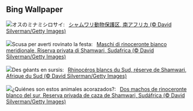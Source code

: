 ## Bing Wallpaper
![](https://www.bing.com/th?id=OHR.ShamwariRhino_JA-JP0625327477_UHD.jpg&w=1000)オスのミナミシロサイ:&nbsp;&ensp;[シャムワリ動物保護区, 南アフリカ (© David Silverman/Getty Images)](https://www.bing.com/th?id=OHR.ShamwariRhino_JA-JP0625327477_UHD.jpg)
<br><br/>
![](https://www.bing.com/th?id=OHR.ShamwariRhino_IT-IT0997464933_UHD.jpg&w=1000)Scusa per averti rovinato la festa:&nbsp;&ensp;[Maschi di rinoceronte bianco meridionale, Riserva privata di Shamwari, Sudafrica (© David Silverman/Getty Images)](https://www.bing.com/th?id=OHR.ShamwariRhino_IT-IT0997464933_UHD.jpg)
<br><br/>
![](https://www.bing.com/th?id=OHR.ShamwariRhino_FR-FR1116105589_UHD.jpg&w=1000)Des géants en sursis:&nbsp;&ensp;[Rhinocéros blancs du Sud, réserve de Shamwari, Afrique du Sud  (© David Silverman/Getty Images)](https://www.bing.com/th?id=OHR.ShamwariRhino_FR-FR1116105589_UHD.jpg)
<br><br/>
![](https://www.bing.com/th?id=OHR.ShamwariRhino_ES-ES4677538542_UHD.jpg&w=1000)¿Quiénes son estos animales acorazados?:&nbsp;&ensp;[Dos machos de rinoceronte blanco del sur, Reserva privada de caza de Shamwari, Sudáfrica (© David Silverman/Getty Images)](https://www.bing.com/th?id=OHR.ShamwariRhino_ES-ES4677538542_UHD.jpg)
<br><br/>
